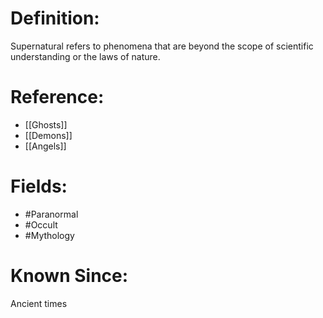 

# Definition:
Supernatural refers to phenomena that are beyond the scope of scientific understanding or the laws of nature.

# Reference:
- [[Ghosts]]
- [[Demons]]
- [[Angels]]

# Fields: 
- #Paranormal
- #Occult
- #Mythology

# Known Since:
Ancient times

